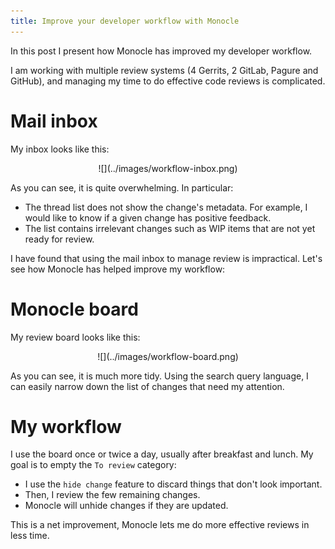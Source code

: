 ```yaml
---
title: Improve your developer workflow with Monocle
---
```


In this post I present how Monocle has improved my developer workflow.

I am working with multiple review systems (4 Gerrits, 2 GitLab, Pagure and GitHub), and
managing my time to do effective code reviews is complicated.

Mail inbox
==========

My inbox looks like this:

<center>![](../images/workflow-inbox.png)</center>

As you can see, it is quite overwhelming. In particular:

- The thread list does not show the change's metadata. For example, I would like to know if a given change has positive feedback.
- The list contains irrelevant changes such as WIP items that are not yet ready for review.

I have found that using the mail inbox to manage review is impractical. Let's see how Monocle has helped improve my workflow:

Monocle board
=============

My review board looks like this:

<center>![](../images/workflow-board.png)</center>

As you can see, it is much more tidy. Using the search query language, I can easily narrow down the list of changes that need my attention.

My workflow
===========

I use the board once or twice a day, usually after breakfast and lunch. My goal is to empty the `To review` category:

- I use the `hide change` feature to discard things that don't look important.
- Then, I review the few remaining changes.
- Monocle will unhide changes if they are updated.

This is a net improvement, Monocle lets me do more effective reviews in less time.
